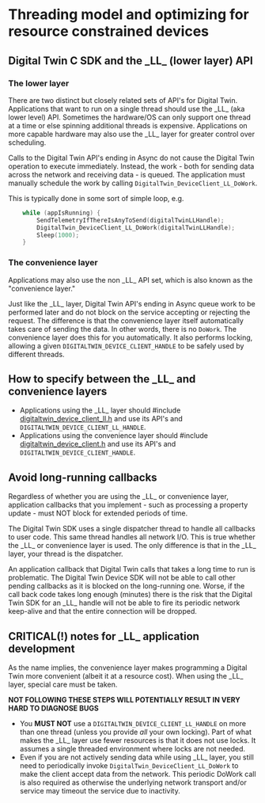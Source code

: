 # Threading model and optimizing for resource constrained devices

## Digital Twin C SDK and the \_LL\_ (lower layer) API

### The lower layer
There are two distinct but closely related sets of API's for Digital Twin.
Applications that want to run on a single thread should use the \_LL\_ (aka lower level) API.  Sometimes the hardware/OS can only support one thread at a time or else spinning additional threads is expensive.  Applications on more capable hardware may also use the \_LL\_ layer for greater control over scheduling.

Calls to the Digital Twin API's ending in Async do not cause the Digital Twin operation to execute immediately.  Instead, the work - both for sending data across the network and receiving data - is queued.  The application must manually schedule the work by calling `DigitalTwin_DeviceClient_LL_DoWork`.  

This is typically done in some sort of simple loop, e.g.

```c
    while (appIsRunning) {
        SendTelemetryIfThereIsAnyToSend(digitalTwinLLHandle);
        DigitalTwin_DeviceClient_LL_DoWork(digitalTwinLLHandle);
        Sleep(1000);
    }
```

### The convenience layer

Applications may also use the non \_LL\_ API set, which is also known as the "convenience layer."  

Just like the \_LL\_ layer, Digital Twin API's ending in Async queue work to be performed later and do not block on the service accepting or rejecting the request.  The difference is that the convenience layer itself automatically takes care of sending the data.  In other words, there is no `DoWork`.  The convenience layer does this for you automatically.  It also performs locking, allowing a given `DIGITALTWIN_DEVICE_CLIENT_HANDLE` to be safely used by  different threads.

## How to specify between the \_LL\_ and convenience layers

* Applications using the \_LL\_ layer should #include [digitaltwin_device_client_ll.h](../inc/digitaltwin_device_client_ll.h) and use its API's and `DIGITALTWIN_DEVICE_CLIENT_LL_HANDLE`.
* Applications using the convenience layer should #include [digitaltwin_device_client.h](../inc/digitaltwin_device_client.h) and use its API's and `DIGITALTWIN_DEVICE_CLIENT_HANDLE`.

## Avoid long-running callbacks

Regardless of whether you are using the \_LL\_ or convenience layer, application callbacks that you implement - such as processing a property update - must NOT block for extended periods of time.  

The Digital Twin SDK uses a single dispatcher thread to handle all callbacks to user code.  This same thread handles all network I/O.  This is true whether the \_LL\_ or convenience layer is used.  The only difference is that in the \_LL\_ layer, your thread is the dispatcher.

An application callback that Digital Twin calls that takes a long time to run is problematic.  The Digital Twin Device SDK will not be able to call other pending callbacks as it is blocked on the long-running one.  Worse, if the call back code takes long enough (minutes) there is the risk that the Digital Twin SDK for an \_LL\_ handle will not be able to fire its periodic network keep-alive and that the entire connection will be dropped.


## CRITICAL(!) notes for \_LL\_ application development

As the name implies, the convenience layer makes programming a Digital Twin more convenient (albeit it at a resource cost).  When using the \_LL\_ layer, special care must be taken.  

**NOT FOLLOWING THESE STEPS WILL POTENTIALLY RESULT IN VERY HARD TO DIAGNOSE BUGS**

* You **MUST NOT** use a `DIGITALTWIN_DEVICE_CLIENT_LL_HANDLE`  on more than one thread (unless you provide *all* your own locking).  Part of what makes the \_LL\_ layer use fewer resources is that it does not use locks.  It assumes a single threaded environment where locks are not needed.
* Even if you are not actively sending data while using \_LL\_ layer, you still need to periodically invoke `DigitalTwin_DeviceClient_LL_DoWork` to make the client accept data from the network.  This periodic DoWork call is also required as otherwise the underlying network transport and/or service may timeout the service due to inactivity.
